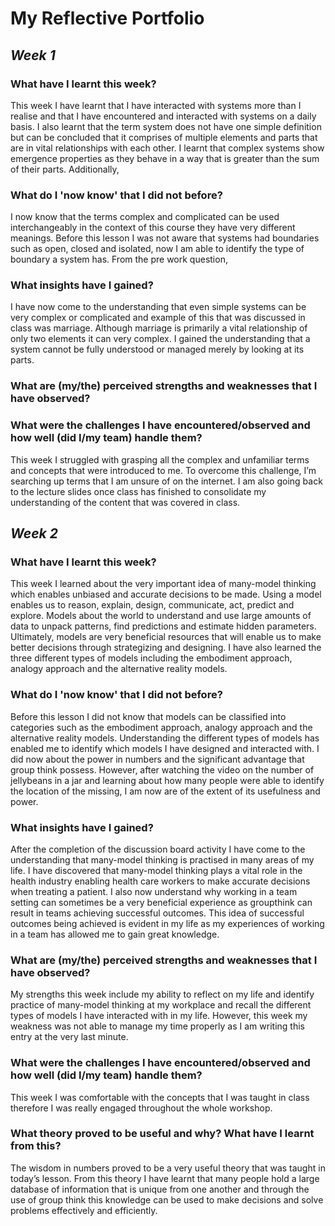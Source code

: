# My Reflective Portfolio
## *Week 1*

### **What have I learnt this week?**
This week I have learnt that I have interacted with systems more than I realise and that I have encountered and interacted with systems on a daily basis. I also learnt that the term system does not have one simple definition but can be concluded that it comprises of multiple elements and parts that are in vital relationships with each other. I learnt that complex systems show emergence properties as they behave in a way that is greater than the sum of their parts. Additionally, 

### **What do I 'now know' that I did not before?**
I now know that the terms complex and complicated can be used interchangeably in the context of this course they have very different meanings. Before this lesson I was not aware that systems had boundaries such as open, closed and isolated, now I am able to identify the type of boundary a system has. From the pre work question, 

### **What insights have I gained?**
I have now come to the understanding that even simple systems can be very complex or complicated and example of this that was discussed in class was marriage. Although marriage is primarily a vital relationship of only two elements it can very complex. I gained the understanding that a system cannot be fully understood or managed merely by looking at its parts.

### **What are (my/the) perceived strengths and weaknesses that I have observed?**



### **What were the challenges I have encountered/observed and how well (did I/my team) handle them?**
This week I struggled with grasping all the complex and unfamiliar terms and concepts that were introduced to me. To overcome this challenge, I’m searching up terms that I am unsure of on the internet. I am also going back to the lecture slides once class has finished to consolidate my understanding of the content that was covered in class.

## *Week 2*
### **What have I learnt this week?**
This week I learned about the very important idea of many-model thinking which enables unbiased and accurate decisions to be made. Using a model enables us to reason, explain, design, communicate, act, predict and explore. Models about the world to understand and use large amounts of data to unpack patterns, find predictions and estimate hidden parameters. Ultimately, models are very beneficial resources that will enable us to make better decisions through strategizing and designing. I have also learned the three different types of models including the embodiment approach, analogy approach and the alternative reality models. 

### **What do I 'now know' that I did not before?**
Before this lesson I did not know that models can be classified into categories such as the embodiment approach, analogy approach and the alternative reality models. Understanding the different types of models has enabled me to identify which models I have designed and interacted with. I did now about the power in numbers and the significant advantage that group think possess. However, after watching the video on the number of jellybeans in a jar and learning about how many people were able to identify the location of the missing, I am now are of the extent of its usefulness and power. 

### **What insights have I gained?**
After the completion of the discussion board activity I have come to the understanding that many-model thinking is practised in many areas of my life. I have discovered that many-model thinking plays a vital role in the health industry enabling health care workers to make accurate decisions when treating a patient. I also now understand why working in a team setting can sometimes be a very beneficial experience as groupthink can result in teams achieving successful outcomes. This idea of successful outcomes being achieved is evident in my life as my experiences of working in a team has allowed me to gain great knowledge.


### **What are (my/the) perceived strengths and weaknesses that I have observed?**
My strengths this week include my ability to reflect on my life and identify practice of many-model thinking at my workplace and recall the different types of models I have interacted with in my life. However, this week my weakness was not able to manage my time properly as I am writing this entry at the very last minute.

### **What were the challenges I have encountered/observed and how well (did I/my team) handle them?**
This week I was comfortable with the concepts that I was taught in class therefore I was really engaged throughout the whole workshop.

### **What theory proved to be useful and why? What have I learnt from this?**
The wisdom in numbers proved to be a very useful theory that was taught in today’s lesson. From this theory I have learnt that many people hold a large database of information that is unique from one another and through the use of group think this knowledge can be used to make decisions and solve problems effectively and efficiently.



